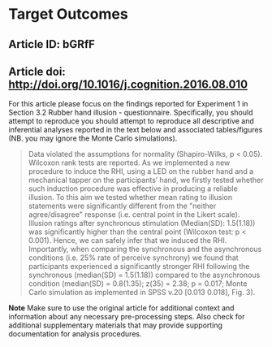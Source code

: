 # Target Outcomes
## Article ID: bGRfF
## Article doi: http://doi.org/10.1016/j.cognition.2016.08.010

For this article please focus on the findings reported for Experiment 1 in Section 3.2 Rubber hand illusion - questionnaire. Specifically, you should attempt to reproduce you should attempt to reproduce all descriptive and inferential analyses reported in the text below and associated tables/figures (NB. you may ignore the Monte Carlo simulations).

> Data violated the assumptions for normality (Shapiro-Wilks, p < 0.05). Wilcoxon rank tests are reported. As we implemented a new procedure to induce the RHI, using a LED on the rubber hand and a mechanical tapper on the participants’ hand, we firstly tested whether such induction procedure was effective in producing a reliable illusion. To this aim we tested whether mean rating to illusion statements were significantly different from the "neither agree/disagree" response (i.e. central point in the Likert scale). Illusion ratings after synchronous stimulation (Median(SD): 1.5(1.18)) was significantly higher than the central point (Wilcoxon test: p < 0.001). Hence, we can safely infer that we induced the RHI. Importantly, when comparing the synchronous and the asynchronous conditions (i.e. 25% rate of perceive synchrony) we found that participants experienced a significantly stronger RHI following the synchronous (median(SD) = 1.5(1.18)) compared to the asynchronous condition (median(SD) = 0.8(1.35); z(35) = 2.38; p = 0.017; Monte Carlo simulation as implemented in SPSS v.20 [0.013 0.018], Fig. 3).

**Note**
Make sure to use the original article for additional context and information about any necessary pre-processing steps. Also check for additional supplementary materials that may provide supporting documentation for analysis procedures.
